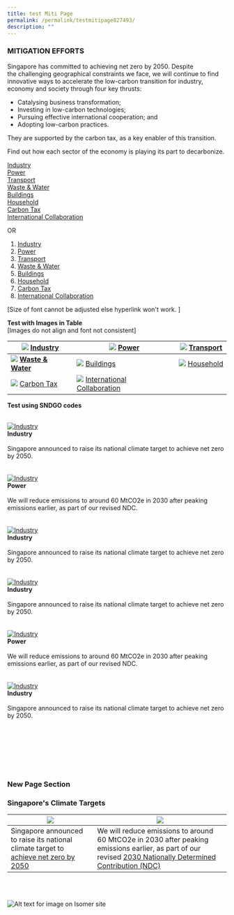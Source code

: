 ```yaml
---
title: test Miti Page
permalink: /permalink/testmitipage827493/
description: ""
---
```

### MITIGATION EFFORTS

Singapore has committed to achieving net zero by 2050. Despite the challenging geographical constraints we face, we will continue to find innovative ways to accelerate the low-carbon transition for industry, economy and society through four key thrusts:

*   Catalysing business transformation;
*   Investing in low-carbon technologies;
*   Pursuing effective international cooperation; and
*   Adopting low-carbon practices.

They are supported by the carbon tax, as a key enabler of this transition.

Find out how each sector of the economy is playing its 
part to decarbonize.

[Industry](https://www.nccs.gov.sg/singapores-climate-action/mitigation-efforts/)<br>
[Power](https://www.nccs.gov.sg/singapores-climate-action/mitigation-efforts/) <br> 
[Transport](https://www.nccs.gov.sg/singapores-climate-action/mitigation-efforts/)<br>
[Waste & Water](https://www.nccs.gov.sg/singapores-climate-action/mitigation-efforts/) <br>
[Buildings](https://www.nccs.gov.sg/singapores-climate-action/mitigation-efforts/)<br>
[Household](https://www.nccs.gov.sg/singapores-climate-action/mitigation-efforts/)<br>
[Carbon Tax](https://www.nccs.gov.sg/singapores-climate-action/mitigation-efforts/) <br>
[International Collaboration](https://www.nccs.gov.sg/singapores-climate-action/mitigation-efforts/) 

OR
1. [Industry](https://www.nccs.gov.sg/singapores-climate-action/mitigation-efforts/)<br>
2. [Power](https://www.nccs.gov.sg/singapores-climate-action/mitigation-efforts/) <br> 
3. [Transport](https://www.nccs.gov.sg/singapores-climate-action/mitigation-efforts/)<br>
4. [Waste & Water](https://www.nccs.gov.sg/singapores-climate-action/mitigation-efforts/) <br>
5. [Buildings](https://www.nccs.gov.sg/singapores-climate-action/mitigation-efforts/)<br>
6. [Household](https://www.nccs.gov.sg/singapores-climate-action/mitigation-efforts/)<br>
7. [Carbon Tax](https://www.nccs.gov.sg/singapores-climate-action/mitigation-efforts/) <br>
8. [International Collaboration](https://www.nccs.gov.sg/singapores-climate-action/mitigation-efforts/) 

[Size of font cannot be adjusted else hyperlink won't work. ]

**Test with Images in Table**<br>
	[Images do not align and font not consistent]
	

| ![](/images/istockphoto-133616071-1024x1024.jpg) [Industry](https://www.nccs.gov.sg/singapores-climate-action/mitigation-efforts/) | ![](/images/istockphoto-133616071-1024x1024.jpg) [Power](https://www.nccs.gov.sg/singapores-climate-action/mitigation-efforts/)  | ![](/images/istockphoto-1348631007-1024x1024.jpg) [Transport](https://www.nccs.gov.sg/singapores-climate-action/mitigation-efforts/)|
| -------- | -------- | -------- |
| ![](/images/istockphoto-133616071-1024x1024.jpg) [**Waste & Water**](https://www.nccs.gov.sg/singapores-climate-action/mitigation-efforts/)  | ![](/images/istockphoto-133616071-1024x1024.jpg) [Buildings](https://www.nccs.gov.sg/singapores-climate-action/mitigation-efforts/)    | ![](/images/istockphoto-471526987-1024x1024.jpg) [Household](https://www.nccs.gov.sg/singapores-climate-action/mitigation-efforts/)  |
| ![](/images/istockphoto-133616071-1024x1024.jpg) [Carbon Tax](https://www.nccs.gov.sg/singapores-climate-action/mitigation-efforts/) | ![](/images/istockphoto-133616071-1024x1024.jpg) [International Collaboration](https://www.nccs.gov.sg/singapores-climate-action/mitigation-efforts/) | 

**Test using SNDGO codes**

<br>
<div class="row">
<div class="col">
<a href="/singapores-climate-action/mitigation-efforts"><img src ="/images/istockphoto-471526987-1024x1024.jpg" alt="Industry"></a><br>
	<div class="header"><b>Industry</b></div><br>
	<div class="para">Singapore announced to raise its national climate target to achieve net zero by 2050.
	</div>
	<br>
		
<br>
<div class="col">
<a href="/singapores-climate-action/mitigation-efforts"><img src ="/images/istockphoto-1348631007-1024x1024.jpg" alt="Industry"></a><br>
	<div class="header"><b>Power</b></div><br>
	<div class="para">We will reduce emissions to around 60 MtCO2e in 2030 after peaking emissions earlier, as part of our revised NDC.
	</div>
	<br>
<br>
<div class="col">
<a href="/singapores-climate-action/mitigation-efforts"><img src ="/images/istockphoto-471526987-1024x1024.jpg" alt="Industry"></a><br>
	<div class="header"><b>Industry</b></div><br>
	<div class="para">Singapore announced to raise its national climate target to achieve net zero by 2050.
	</div>
	<br>	
	<br>
<div class="row">
<div class="col">
<a href="/singapores-climate-action/mitigation-efforts"><img src ="/images/istockphoto-471526987-1024x1024.jpg" alt="Industry"></a><br>
	<div class="header"><b>Industry</b></div><br>
	<div class="para">Singapore announced to raise its national climate target to achieve net zero by 2050.
	</div>
	<br>
		
<br>
<div class="col">
<a href="/singapores-climate-action/mitigation-efforts"><img src ="/images/istockphoto-1348631007-1024x1024.jpg" alt="Industry"></a><br>
	<div class="header"><b>Power</b></div><br>
	<div class="para">We will reduce emissions to around 60 MtCO2e in 2030 after peaking emissions earlier, as part of our revised NDC.
	</div>
	<br>
<br>
<div class="col">
<a href="/singapores-climate-action/mitigation-efforts"><img src ="/images/istockphoto-471526987-1024x1024.jpg" alt="Industry"></a><br>
	<div class="header"><b>Industry</b></div><br>
	<div class="para">Singapore announced to raise its national climate target to achieve net zero by 2050.
	</div>
	<br>	
	


	
	
	
	
	
<br><br><br><br><br>
### New Page Section
### Singapore's Climate Targets

|![](/images/istockphoto-471526987-1024x1024.jpg)| ![](/images/istockphoto-1348631007-1024x1024.jpg)| 
| -------- | -------- | 
| Singapore announced to raise its national climate target to [achieve net zero by 2050](https://www.nccs.gov.sg/media/press-releases/singapore-commits-to-achieve-net-zero/)  | We will reduce emissions to around 60 MtCO2e in 2030 after peaking emissions earlier, as part of our revised [2030 Nationally Determined Contribution (NDC)](https://unfccc.int/sites/default/files/NDC/2022-11/Singapore%20Second%20Update%20of%20First%20NDC.pdf)| 

<br><br>
	
![Alt text for image on Isomer site](/images/2022_Infographic_Charting_Singapore's_Net_Zero_Future.jpg)